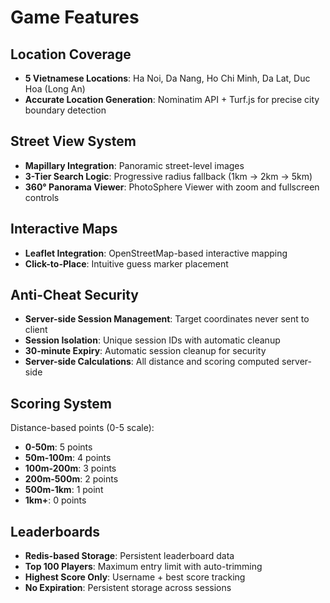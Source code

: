 # Game Features

## Location Coverage
- **5 Vietnamese Locations**: Ha Noi, Da Nang, Ho Chi Minh, Da Lat, Duc Hoa (Long An)
- **Accurate Location Generation**: Nominatim API + Turf.js for precise city boundary detection

## Street View System
- **Mapillary Integration**: Panoramic street-level images
- **3-Tier Search Logic**: Progressive radius fallback (1km → 2km → 5km)
- **360° Panorama Viewer**: PhotoSphere Viewer with zoom and fullscreen controls

## Interactive Maps
- **Leaflet Integration**: OpenStreetMap-based interactive mapping
- **Click-to-Place**: Intuitive guess marker placement

## Anti-Cheat Security
- **Server-side Session Management**: Target coordinates never sent to client
- **Session Isolation**: Unique session IDs with automatic cleanup
- **30-minute Expiry**: Automatic session cleanup for security
- **Server-side Calculations**: All distance and scoring computed server-side

## Scoring System
Distance-based points (0-5 scale):
- **0-50m**: 5 points
- **50m-100m**: 4 points
- **100m-200m**: 3 points
- **200m-500m**: 2 points
- **500m-1km**: 1 point
- **1km+**: 0 points

## Leaderboards
- **Redis-based Storage**: Persistent leaderboard data
- **Top 100 Players**: Maximum entry limit with auto-trimming
- **Highest Score Only**: Username + best score tracking
- **No Expiration**: Persistent storage across sessions
